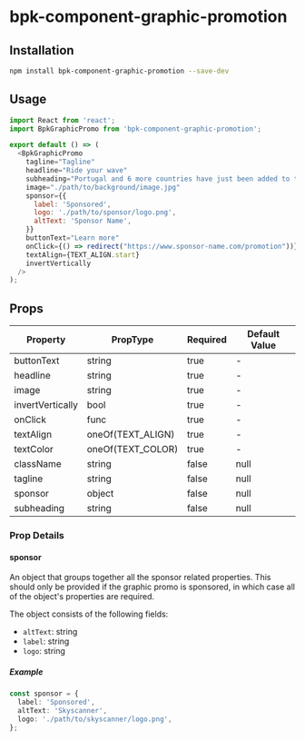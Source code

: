 # bpk-component-graphic-promotion

## Installation

```sh
npm install bpk-component-graphic-promotion --save-dev
```

## Usage

```js
import React from 'react';
import BpkGraphicPromo from 'bpk-component-graphic-promotion';

export default () => (
  <BpkGraphicPromo
    tagline="Tagline"
    headline="Ride your wave"
    subheading="Portugal and 6 more countries have just been added to the UK travel green list"
    image="./path/to/background/image.jpg"
    sponsor={{
      label: 'Sponsored',
      logo: './path/to/sponsor/logo.png',
      altText: 'Sponsor Name',
    }}
    buttonText="Learn more"
    onClick={() => redirect("https://www.sponsor-name.com/promotion"))}
    textAlign={TEXT_ALIGN.start}
    invertVertically
  />
);
```

## Props

| Property         | PropType          | Required | Default Value |
| ---------------- | ----------------- | -------- | ------------- |
| buttonText       | string            | true     | -             |
| headline         | string            | true     | -             |
| image            | string            | true     | -             |
| invertVertically | bool              | true     | -             |
| onClick          | func              | true     | -             |
| textAlign        | oneOf(TEXT_ALIGN) | true     | -             |
| textColor        | oneOf(TEXT_COLOR) | true     | -             |
| className        | string            | false    | null          |
| tagline          | string            | false    | null          |
| sponsor          | object            | false    | null          |
| subheading       | string            | false    | null          |

### Prop Details

#### sponsor

An object that groups together all the sponsor related properties. This should only be provided if the graphic promo is sponsored, in which case all of the object's properties are required.

The object consists of the following fields:

- `altText`: string
- `label`: string
- `logo`: string

##### Example

```typescript
const sponsor = {
  label: 'Sponsored',
  altText: 'Skyscanner',
  logo: './path/to/skyscanner/logo.png',
};
```
